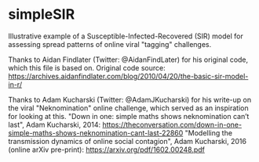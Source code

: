 # simpleSIR
Illustrative example of a Susceptible-Infected-Recovered (SIR) model for assessing spread patterns of online viral "tagging" challenges.

Thanks to Aidan Findlater (Twitter: @AidanFindLater) for his original code, which this file is based on. Original code source: https://archives.aidanfindlater.com/blog/2010/04/20/the-basic-sir-model-in-r/

Thanks to Adam Kucharski (Twitter: @AdamJKucharski) for his write-up on the viral "Neknomination" online challenge, which served as an inspiration for looking at this.
"Down in one: simple maths shows neknomination can’t last", Adam Kucharski, 2014: https://theconversation.com/down-in-one-simple-maths-shows-neknomination-cant-last-22860
"Modelling the transmission dynamics of online social contagion", Adam Kucharski, 2016 (online arXiv pre-print): https://arxiv.org/pdf/1602.00248.pdf
